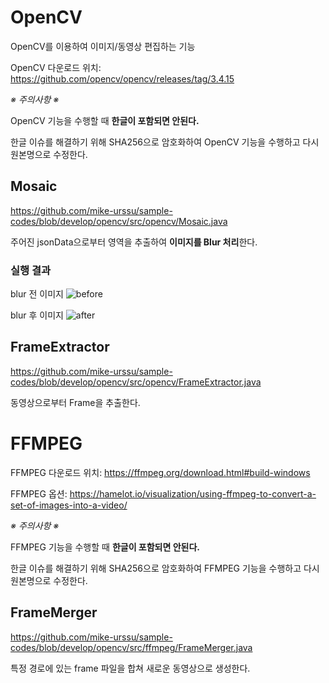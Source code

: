# OpenCV

OpenCV를 이용하여 이미지/동영상 편집하는 기능

OpenCV 다운로드 위치: https://github.com/opencv/opencv/releases/tag/3.4.15

*※ 주의사항 ※*

OpenCV 기능을 수행할 때 **한글이 포함되면 안된다.**

한글 이슈를 해결하기 위해 SHA256으로 암호화하여 OpenCV 기능을 수행하고 다시 원본명으로 수정한다.

## Mosaic

https://github.com/mike-urssu/sample-codes/blob/develop/opencv/src/opencv/Mosaic.java

주어진 jsonData으로부터 영역을 추출하여 **이미지를 Blur 처리**한다.

### 실행 결과

blur 전 이미지
![before](https://user-images.githubusercontent.com/69888508/145524273-1ef6e81e-3ef3-464e-9709-f95474666c9e.jpg)

blur 후 이미지
![after](https://user-images.githubusercontent.com/69888508/145524316-c0d50471-781b-4787-af42-515835a3ea23.jpg)

## FrameExtractor

https://github.com/mike-urssu/sample-codes/blob/develop/opencv/src/opencv/FrameExtractor.java

동영상으로부터 Frame을 추출한다.

# FFMPEG

FFMPEG 다운로드 위치: https://ffmpeg.org/download.html#build-windows

FFMPEG 옵션: https://hamelot.io/visualization/using-ffmpeg-to-convert-a-set-of-images-into-a-video/

*※ 주의사항 ※*

FFMPEG 기능을 수행할 때 **한글이 포함되면 안된다.**

한글 이슈를 해결하기 위해 SHA256으로 암호화하여 FFMPEG 기능을 수행하고 다시 원본명으로 수정한다.

## FrameMerger

https://github.com/mike-urssu/sample-codes/blob/develop/opencv/src/ffmpeg/FrameMerger.java

특정 경로에 있는 frame 파일을 합쳐 새로운 동영상으로 생성한다.
